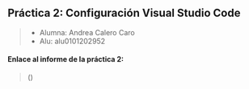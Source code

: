 ## Práctica 2: Configuración Visual Studio Code
>- Alumna: Andrea Calero Caro
>- Alu: alu0101202952

#### Enlace al informe de la práctica 2:
> ()

